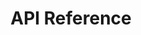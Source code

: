 ---
title: "API Reference"
metaTitle: "Beckn for Developers"
metaDescription: "Documentation for developers of the Beckn ecosystem"
---